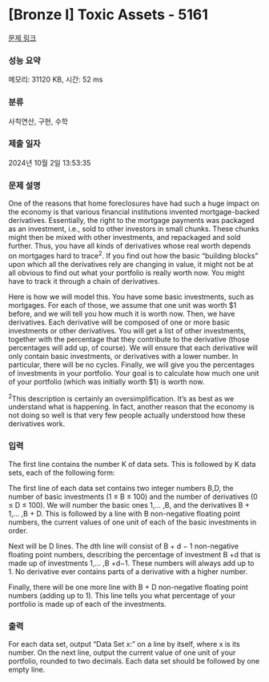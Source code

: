 # [Bronze I] Toxic Assets - 5161 

[문제 링크](https://www.acmicpc.net/problem/5161) 

### 성능 요약

메모리: 31120 KB, 시간: 52 ms

### 분류

사칙연산, 구현, 수학

### 제출 일자

2024년 10월 2일 13:53:35

### 문제 설명

<p>One of the reasons that home foreclosures have had such a huge impact on the economy is that various financial institutions invented mortgage-backed derivatives. Essentially, the right to the mortgage payments was packaged as an investment, i.e., sold to other investors in small chunks. These chunks might then be mixed with other investments, and repackaged and sold further. Thus, you have all kinds of derivatives whose real worth depends on mortgages hard to trace<sup>2</sup>. If you find out how the basic “building blocks” upon which all the derivatives rely are changing in value, it might not be at all obvious to find out what your portfolio is really worth now. You might have to track it through a chain of derivatives.</p>

<p>Here is how we will model this. You have some basic investments, such as mortgages. For each of those, we assume that one unit was worth <span>$</span>1 before, and we will tell you how much it is worth now. Then, we have derivatives. Each derivative will be composed of one or more basic investments or other derivatives. You will get a list of other investments, together with the percentage that they contribute to the derivative (those percentages will add up, of course). We will ensure that each derivative will only contain basic investments, or derivatives with a lower number. In particular, there will be no cycles. Finally, we will give you the percentages of investments in your portfolio. Your goal is to calculate how much one unit of your portfolio (which was initially worth <span>$</span>1) is worth now.</p>

<p><sup>2</sup>This description is certainly an oversimplification. It’s as best as we understand what is happening. In fact, another reason that the economy is not doing so well is that very few people actually understood how these derivatives work.</p>

### 입력 

 <p>The first line contains the number K of data sets. This is followed by K data sets, each of the following form:</p>

<p>The first line of each data set contains two integer numbers B,D, the number of basic investments (1 ≤ B ≤ 100) and the number of derivatives (0 ≤ D ≤ 100). We will number the basic ones 1,... ,B, and the derivatives B + 1,... ,B + D. This is followed by a line with B non-negative floating point numbers, the current values of one unit of each of the basic investments in order.</p>

<p>Next will be D lines. The dth line will consist of B + d − 1 non-negative floating point numbers, describing the percentage of investment B +d that is made up of investments 1,... ,B +d−1. These numbers will always add up to 1. No derivative ever contains parts of a derivative with a higher number.</p>

<p>Finally, there will be one more line with B + D non-negative floating point numbers (adding up to 1). This line tells you what percentage of your portfolio is made up of each of the investments.</p>

### 출력 

 <p>For each data set, output “Data Set x:” on a line by itself, where x is its number. On the next line, output the current value of one unit of your portfolio, rounded to two decimals. Each data set should be followed by one empty line.</p>

